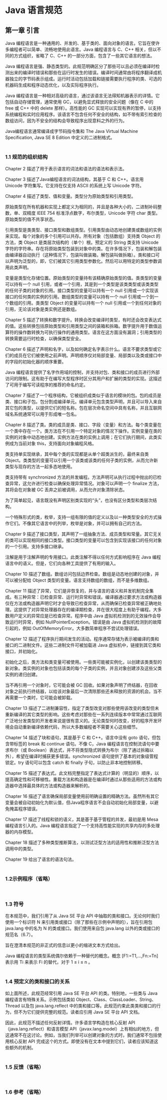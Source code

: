Java 语言规范
===
第一章 引言
---
Java 编程语言是一种通用的、并发的、基于类的、面向对象的语言。它旨在使许多编程者可以简单、流畅地使用此语言。Java 编程语言与 C、C++ 相关，但以不同的方式组织，省略了 C、C++ 的一部分方面，包含了一些其它语言的想法。

Java 编程语言是强、静态类型的。此规范明确区分了那些可以且必须在编译时检测出来的编译时错误和那些在运行时发生的错误。编译时间通常由将程序翻译成机器独立的字节码表示组成。运行时活动包括加载和链接需要执行程序的类、可选的机器码生成和程序动态优化，以及实际程序执行。

Java 编程语言是一种相对高级的语言，通过该语言无法得知机器表示的详情。它包括自动存储管理，通常使用 GC，以避免显式释放的安全问题（像在 C 中的 free 或 C++ 中的 delete 那样）。高性能的 GC 实现可以实现有界的暂停，以支持系统编程和实时应用程序。该语言不包含任何不安全的结构，如不带有索引检查的数组访问，因为不安全的结构会导致程序出现意料之外的行为。

Java编程语言通常编译成字节码指令集和 The Java Virtual Machine Specification, Java SE 8 Edition 中定义的二进制格式。
<br>
<br>

### 1.1 规范的组织结构
Chapter 2 描述了用于表示语言的词法和语法的语法和表示法。

Chapter 3 描述了Java编程语言的词法结构，其基于 C 和 C++。语言用 Unicode 字符集写。它支持在仅支持 ASCII 的系统上写 Unicode 字符。

Chapter 4 描述了类型、值和变量。类型分为原始类型和引用类型。

原始类型在所有机器和实现上都定义为相同的，并且是各种大小的，二进制补码整数，单、双精度 IEEE 754 标准浮点数字，布尔类型，Unicode 字符  char 类型。原始类型的值不共享状态。

引用类型是类类型、接口类型和数组类型。引用类型由动态地创建类或数组的实例来实现。每个对象的多个引用可以共存。所有对象（包括数组）支持类 Object 的方法，类 Object 是类层次结构的（单个）根。预定义的 String 类支持 Unicode 字符的字符串。存在将原始类型包装到对象中的类。在许多情况下，包装和解包装由编译器自动执行（这种情况下，包装叫做装箱，解包装叫做拆箱）。类和接口可以声明为泛型的，即，它们被其它引用类型参数化。然后可以用特定的类型参数调用此类声明。

变量是类型化存储位置。原始类型的变量持有该精确原始类型的值。类类型的变量可以持有一个 null 引用，或者一个引用，其是到一个类型是该类类型或该类类型的任何子类的对象的引用。接口类型的变量可以持有一个 null 引用或一个实现该接口的任何类的实例的引用。数组类型的变量可以持有一个 null 引用或一个到一个数组的引用。类类型 Object 的变量可以持有一个 null 引用或一个到任何对象的引用，无论该对象是类实例还是数组。

Chapter 5 描述了转换和数字提升。转换会改变编译时类型，有时还会改变表达式的值。这些转换包括原始类型和引用类型之间的装箱和拆箱。数字提升用于数值运算符的操作数转换为可执行操作的通用类型。语言在这方面没有漏洞；引用类型的转换需要运行时检查，以确保类型安全。

Chapter 6 描述了声明和名字，以及如何确定名字表示什么。语言不要求类型或它们的成员在它们被使用之前声明。声明顺序仅对局部变量、局部类以及类或接口中的字段的初始化器的顺序重要。

Java 编程语言提供了名字作用域的控制，并支持对包、类和接口的成员进行外部访问的限制。这有助于在编写大型程序时区分其用户和扩展的类型的实现。这描述了可用于编写可读程序的推荐的命名约定。

Chapter 7 描述了一个程序结构，它被组织成类似于语言的模块的包。包的成员是类、接口和子包。包分割成编译单元。编译单元包含类型声明，并且可以导入来自其它包的类型，以提供它们的短名称。包在层次命名空间中具有名称，并且互联网域名系统通常可以用于形成唯一包名。

Chapter 8 描述了类。类的成员是类、接口、字段（变量）和方法。每个类变量在一个类中存在一个。类方法在不引用一个特定对象的情况下操作。实例变量在类的实例的对象中动态地创建。实例方法在类的实例上调用；在它们执行期间，此类实例成为当前对象 this，支持面向对象编程风格。

类支持单实现继承，其中每个类的实现都是从单个超类派生的，最终来自类 Object。类类型的变量可以引用一个该类或该类的任何子类的实例，从而允许新类型与现存的方法一起多态地使用。

类支持带有 synchronized 方法的并发编程。方法声明可从执行过程中抛出的已检查异常，这允许进行检查以确保处理异常情况。对象可以声明一个 finalize 方法，其将会在对象被 GC 丢弃之前被调用，从而允许对象清除状态。

为了简单起见，语言既没有声明区别类实现的“头”，也没有区分类型和类层次结构。

一个特殊形式的类，枚举，支持一组有限的值的定义以及以一种类型安全的方式操作它们。不像其它语言中的列举，枚举是对象，并可以拥有自己的方法。

Chapter 9 描述了接口类型，其声明了一组抽象方法、成员类型和常量。其它无关的类可以实现相同的接口类型。接口类型的变量可以包含到实现该接口的任何对象的一个引用。支持多接口继承。

注解是用于注解声明的专用接口。此类注解不得以任何方式影响程序在 Java 编程语言中的语义。但是，它们向各种工具提供了有用的输入。

Chapter 10 描述了数组。数组访问包括边界检查。数组是动态地创建的对象，并可以被分配给 Object 类型的变量。语言支持数组的数组，而不是多维数组。

Chapter 11 描述了异常，它们是非恢复的，并与语言的语义和并发机制完全集成。有三种异常：已检查异常、运行时异常和错误。编译器通过要求方法或构造器仅在方法或构造器声明它时才会导致已检查异常，从而确保已检查异常被正确地处理。这提供了对异常处理器存在的编译期检查，并在很大程度上有助于编程。大多数用户定义的异常应是已检查异常。程序中由 Java 虚拟机检测到的无效操作会导致运行时异常，例如 NullPointerException。错误是由 Java 虚拟机检测到的故障引起的，例如 OutOfMemoryError。大多数简单程序不尝试处理错误。

Chapter 12 描述了程序执行期间发生的活动。程序通常存储为表示被编译的类和接口的二进制文件。这些二进制文件可被加载进 Java 虚拟机中，链接到其它类和接口，并初始化。

初始化之后，类方法和类变量可被使用。一些类可能被实例化，以创建该类类型的新对象。类实例的对象也包括该类的每个子类的实例，并且对象创建涉及这些父类实例的递归创建。

当不再引用一个对象时，它可能会被 GC 回收。如果对象声明了终结器，在回收对象之前执行终结器，以给该对象最后一次清除那些还未释放的资源的机会。当不再需要一个类时，它可能会被卸载。

Chapter 13 描述了二进制兼容性，指定了类型改变对那些使用该改变的类型但未重新编译的其它类型的影响。这些考虑对那些在一系列连续版本中常常通过互联网广泛地分发类型的开发者来说是很有意义的。无论类型何时改变，好的程序开发环境会自动重新编译依赖代码，所以大多数编程者不需要关心这些细节。

Chapter 14 描述了块和语句，其是基于 C 和 C++。语言中没有 goto 语句，但包含带标签的 break 和 continue 语句。不像 C，Java 编程语言在控制流语句中要求布尔（或 Boolean）表达式，并不将类型隐式转换为布尔（除了通过拆箱以外），希望在编译时捕获更多错误。synchronized 语句提供了基本的对象级管程锁定。try 语句可以包含 catch 和 finally 子句，以防止非本地控制转移。

Chapter 15 描述了表达式。此文档完整指定了表达式计算的（明显的）顺序，以提高确定性和可移植性。重载方法和构造器是在编译时通过从那些适用的方法或构造器中选择最具体的方法或构造器来解析的。

Chapter 16 描述了语言确保局部变量使用前明确设置的精确方法。虽然所有其它变量会被自动初始化为默认值，但Java程序语言不会自动初始化局部变量，以避免掩盖程序错误。

Chapter 17 描述了线程和锁的语义，其是基于基于管程的并发，最初是用 Mesa 编程语言引入的。Java 编程语言指定了一个支持高性能实现的共享内存的多处理器的内存模型。

Chapter 18 描述了多种类型推断算法，以测试泛型方法的适用性和推断泛型方法调用中的类型。

Chapter 19 给出了语言的语法句法。
<br>
<br>

### 1.2示例程序（省略）
<br>

### 1.3 符号

在本规范中，我们引用了从 Java SE 平台 API 中抽取的类和接口。无论何时我们使用一个标识符 N 来引用类或接口（除了那些在示例中声明的），旨在引用包 java.lang 中的名为 N 的类或接口。我们使用来自包 java.lang 以外的类或接口的规范名（6.7）。

旨在澄清本规范的非正式的信息以更小的缩进文本方式给出。

Java 编程语言的类型系统偶尔依赖于一种替代的概念。概念 [F1:=T1,...,Fn:=Tn] 表示用 Ti 来表示 Fi 的替代，对于 1 ≤ i ≤ n 。
<br>
<br>

### 1.4 预定义的类和接口的关系

如上面所述，此规范经常引用 Java SE 平台 API 的类。特别地，一些类与 Java 编程语言有特殊关系。示例包括类如 Object、Class、ClassLoader、String、Thread 以及包 java.lang.reflect 中的类和接口等。此规范约束此类类和接口的行为，但不为它们提供完整的规范。读者应引用 Java SE 平台 API 文档。

因此，此规范不描述任何反射详情。许多语言学构造在核心反射 API（java.lang.reflect）和语言模型 API（javax.lang.model）上有相似的地方，但这通常不在这讨论。例如，当我们列举可以创建对象的方式时，我们通常不包括使用核心反射 API 完成这个的方式。即使没有在文本中提到它们，读者应该知道这些额外的机制。
<br>
<br>

### 1.5 反馈（省略）
<br>

### 1.6 参考（省略）